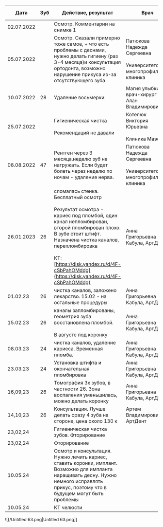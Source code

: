 |Дата|Зуб|Действие, результат|Врач|Ренген|Стоимость|Следующий прием|
|---|---|---|---|---|---|---|
|02.07.2022||Осмотр. Комментарии на снимке 1||Да, круговой|бесплатно||
|05.07.2022||Осмотр. Сказали примерно тоже самое, + что есть проблемы с деснами, нужно делать гигиену (раз 3-4 месяца)и консультация ортодонта, возможно нарушение прикуса из-за отсутствующего зуба|Патюкова Надежда Сергеевна  <br>  <br>Университетская многопрофильная клиника|Да, конкретного зуба|350||
|10.07.2022|28|Удаление восьмерки|Магия улыбки, врач-хирург Алан Владимирович?||3030||
|25.07.2022||Гигиеническая чистка  <br>  <br>Рекомендаций не давали|Котелюк Виктория Юрьевна  <br>  <br>Клиника Маэстро||5000||
|08.08.2022|47|Рентген через 3 месяца.неделю зуб не нагружать. Если будет болеть через неделю по ночам - удаление нерва.|Патюкова Надежда Сергеевна  <br>  <br>Университетская многопрофильная клиника||6100||
|26.01.2023|26|сломалась стенка. Бесплатный осмотр  <br>  <br>Результат осмотра - кариес под пломбой, один канал непломбирован, второй пломбирован плохо. В зубе стоит штифт. Назначена чистка каналов, перепломбировка  <br>  <br>КТ: [https://disk.yandex.ru/d/4F-cSbPahOMddg](https://disk.yandex.ru/d/4F-cSbPahOMddg)|Анна Григорьевна Кабула, АртДент|Полное кт|3450||
|01.02.23|26|чистка каналов, заложено лекарство. 15.02 - на остальные процедуры|Анна Григорьевна Кабула, АртДент||[3750](https://receipt.taxcom.ru/v01/show?id=3D3BCA01-1F2F-424C-A7F8-EB21BC031417)||
|15.02.23|26|каналы запломбированы, геометрия зуба восстановлена пломбой.  <br>  <br>В августе под коронку|Анна Григорьевна Кабула, АртДент|Сделан снимок|[10960](https://receipt.taxcom.ru/v01/show?id=E198DF05-E55F-465A-995D-7DD5A6A99693)||
|08.03.23|24|чистка каналов, удаление кариеса. Временная пломба.|Анна Григорьевна Кабула, АртДент|Сделан снимок|[920](https://cash-ntt.kontur.ru/?fnSerialNumber=9252440300208872&fiscalDocumentNumber=3539&fiscalSignature=2463679616) [6720](https://receipt.taxcom.ru/v01/show?id=F59CA960-49A8-4FD5-98B2-9B7DFA011CBA)|23.03.23|
|23.03.23|24|Установка штифта и окончательная пломбировка|Анна Григорьевна Кабула, АртДент||[6170](https://receipt.taxcom.ru/v01/show?id=F0FCB32D-5A88-4379-B9B2-625370A90555)||
|16,09,23|26|Томография 3х зубов, в частности 26. Зона воспаления уменьшилась, можно делать коронку|Анна Григорьевна Кабула, АртДент|Сделан снимок|[920](https://cash-ntt.kontur.ru/?fnSerialNumber=7280440500076551&fiscalDocumentNumber=208&fiscalSignature=1641214397)||
|14,10,23|26|Консультация. Лучше делать сразу 4 зуба на стороне, цена около 130 к|Артем Владимирович, АртДент||400||
|23,02,24||Гигиеническая чистка зубов. Фторирование|||3500||
|23,02,24||Фторирование|||1500||
|10.05.24||Осмотр и консультация. Нужно лечить кариес, ставить коронки, имплант. Возможно для импланта наращивать десну. Нужно немного исправлять прикус, поэтому что в будущем могут быть проблемы|||1500||
|10.05.24||КТ челюсти||Полное кт|1500||

![[/Untitled 63.png|Untitled 63.png]]